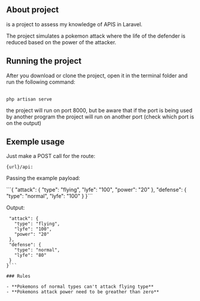 ## About project

<p> is a project to assess my knowledge of APIS in Laravel. </p>
<p> The project simulates a pokemon attack where the life of the defender is reduced based on the power of the attacker.</p>

## Running the project

<p> After you download or clone the project, open it in the terminal folder and run the following command: </p> <br/>
<code>php artisan serve</code> 

<p> the project will run on port 8000, but be aware that if the port is being used by another program the project will run on another port (check which port is on the output) </p>

## Exemple usage
<p>Just make a POST call for the route: </p>
<code>{url}/api:</code>

<p>Passing the example payload:</p>
```{
  "attack": {
    "type": "flying",
    "lyfe": "100",
    "power": "20"
  },
  "defense": {
    "type": "normal",
    "lyfe": "100"
  }
}```

<p>Output: </p>

 ```{
  "attack": {
    "type": "flying",
    "lyfe": "100",
    "power": "20"
  },
  "defense": {
    "type": "normal",
    "lyfe": "80"
  }
}```

### Rules

- **Pokemons of normal types can't attack flying type**
- **Pokemons attack power need to be greather than zero**
